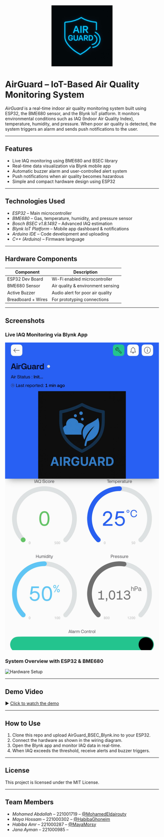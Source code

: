 <p align="center">
  <img src="Images/logo.jpg" width="200" alt="AirGuard Logo">
</p>

# AirGuard – IoT-Based Air Quality Monitoring System

*AirGuard* is a real-time indoor air quality monitoring system built using ESP32, the BME680 sensor, and the Blynk IoT platform. It monitors environmental conditions such as IAQ (Indoor Air Quality Index), temperature, humidity, and pressure. When poor air quality is detected, the system triggers an alarm and sends push notifications to the user.

---

## Features

- Live IAQ monitoring using BME680 and BSEC library
- Real-time data visualization via Blynk mobile app
- Automatic buzzer alarm and user-controlled alert system
- Push notifications when air quality becomes hazardous
- Simple and compact hardware design using ESP32

---

## Technologies Used

- *ESP32* – Main microcontroller
- *BME680* – Gas, temperature, humidity, and pressure sensor
- *Bosch BSEC v1.8.1492* – Advanced IAQ estimation
- *Blynk IoT Platform* – Mobile app dashboard & notifications
- *Arduino IDE* – Code development and uploading
- *C++ (Arduino)* – Firmware language

---

## Hardware Components

| Component        | Description                        |
|------------------|------------------------------------|
| ESP32 Dev Board  | Wi-Fi enabled microcontroller      |
| BME680 Sensor    | Air quality & environment sensing  |
| Active Buzzer    | Audio alert for poor air quality   |
| Breadboard + Wires | For prototyping connections      |

---

## Screenshots

### Live IAQ Monitoring via Blynk App

![App Screenshot](Images/Blynk_App_Dashboard.jpg)

### System Overview with ESP32 & BME680

![Hardware Setup](Images/hardware_demo.jpg)

---

## Demo Video

▶ [Click to watch the demo](Demo_Video/airguard_demo.mp4)

---

## How to Use

1. Clone this repo and upload AirGuard_BSEC_Blynk.ino to your ESP32.
2. Connect the hardware as shown in the wiring diagram.
3. Open the Blynk app and monitor IAQ data in real-time.
4. When IAQ exceeds the threshold, receive alerts and buzzer triggers.

---

## License

This project is licensed under the MIT License.

---

## Team Members

- *Mohamed Abdallah* – 221001719 – [@MohamedEldairouty](https://github.com/MohamedEldairouty)
- *Maya Hossam* – 221000302 – [@HabibaGhoneim](https://github.com/HabibaGhoneim)
- *Habiba Amr* – 221000287 – [@MayaMorsy](https://github.com/Mayamorsy)
- *Jana Ayman* – 221000985 – 
